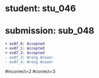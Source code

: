 # student: stu_046
# submission: sub_048

```diff
+ ex07_0: Accepted
+ ex07_1: Accepted
+ ex07_2: Accepted
- ex07_3: Wrong Answer
- ex07_4: Wrong Answer
```
#incorrect=2
#correct=3
